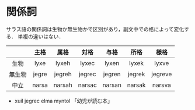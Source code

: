 # 関係詞
サラス語の関係詞は生物か無生物かで区別があり，副文中での格によって変化する．
単複の違いはない．

|        | 主格  | 属格   | 対格   | 与格   | 所格   | 様格    |
|:------:|:-----:|:------:|:------:|:------:|:------:|:-------:|
| 生物   | lyxe  | lyxeh  | lyxec  | lyxen  | lyxek  | lyxve   |
| 無生物 | jegre | jegreh | jegrec | jegren | jegrek | jegreve |
| 中立   | narsa | narsah | narsac | narsan | narsak | narsva  |

- xuil jegrec elma myntol 「幼児が読む本」
